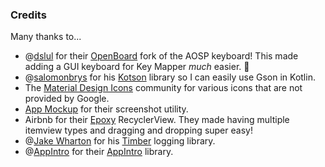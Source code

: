 ### Credits

Many thanks to...

 - @[dslul](https://github.com/dslul) for their [OpenBoard](https://github.com/dslul/openboard) fork of the AOSP keyboard! This made adding a GUI keyboard for Key Mapper _much_ easier. 🎉
 - @[salomonbrys] for his [Kotson] library so I can easily use Gson in Kotlin.
 - The [Material Design Icons] community for various icons that are not provided by Google.
 - [App Mockup] for their screenshot utility.
 - Airbnb for their [Epoxy](https://github.com/airbnb/epoxy) RecyclerView. They made having multiple itemview types and dragging and dropping super easy!
 - @[Jake Wharton](https://github.com/JakeWharton) for his [Timber](https://github.com/JakeWharton/timber) logging library.
 - @[AppIntro](https://github.com/AppIntro) for their [AppIntro](https://github.com/AppIntro/AppIntro) library.

[salomonbrys]: https://github.com/salomonbrys
[Kotson]: https://github.com/salomonbrys/Kotson

[Material Design Icons]: https://materialdesignicons.com/

[App Mockup]: https://app-mockup.com/
